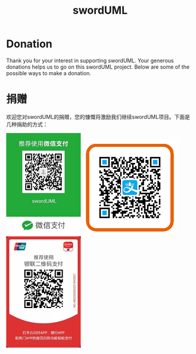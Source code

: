 ﻿---
layout: default
title: swordUML
---

# Donation

Thank you for your interest in supporting swordUML. Your generous donations helps us to go on this swordUML project. Below are some of the possible ways to make a donation.  

# 捐赠

欢迎您对swordUML的捐赠，您的慷慨将激励我们继续swordUML项目。下面是几种捐助的方式：

![weixin](/assets/img/weixinshoukuan1912.jpg) 
![zhifubao](/assets/img/zhifubao1912.png)
![yunshanfu](/assets/img/yunshanfu1912.jpg)
